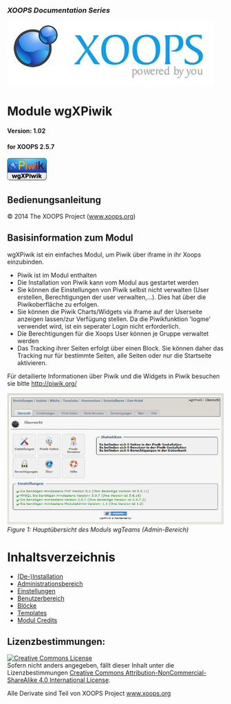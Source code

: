 ### _XOOPS Documentation Series_
![logoXoops.jpg](assets/logoXoops.jpg)

# Module wgXPiwik
#### Version: 1.02
#### for XOOPS 2.5.7
      
![logoModule.png](assets/logoModule.png)
            
## Bedienungsanleitung

© 2014 The XOOPS Project (www.xoops.org)    

## Basisinformation zum Modul

wgXPiwik ist ein einfaches Modul, um Piwik über iframe in ihr Xoops einzubinden.

* Piwik ist im Modul enthalten
* Die Installation von Piwik kann vom Modul aus gestartet werden
* Sie können die Einstellungen von Piwik selbst nicht verwalten (User erstellen, Berechtigungen der user verwalten,...). Dies hat über die Piwikoberfläche zu erfolgen.
* Sie können die Piwik Charts/Widgets via iframe auf der Userseite anzeigen lassen/zur Verfügung stellen. Da die Piwikfunktion 'logme' verwendet wird, ist ein seperater Login nicht erforderlich.
* Die Berechtigungen für die Xoops User können je Gruppe verwaltet werden
* Das Tracking ihrer Seiten erfolgt über einen Block. Sie können daher das Tracking nur für bestimmte Seiten, alle Seiten oder nur die Startseite aktivieren.

Für detailierte Informationen über Piwik und die Widgets in Piwik besuchen sie bitte http://piwik.org/

![0dashboard.png](assets/0dashboard.png)<br/>
*Figure 1: Hauptübersicht des Moduls wgTeams (Admin-Bereich)*

# Inhaltsverzeichnis

* [(De-)Installation](book/1install.md)
* [Administrationsbereich](book/2administration.md)
* [Einstellungen](book/3preferences.md)
* [Benutzerbereich](book/5userside.md)
* [Blöcke](book/6blocks.md)
* [Templates](book/7templates.md)
* [Modul Credits](book/9credits.md)

## Lizenzbestimmungen:

<a rel="license" href="http://creativecommons.org/licenses/by-nc-sa/4.0/"><img alt="Creative Commons License" style="border-width:0" src="https://i.creativecommons.org/l/by-nc-sa/4.0/88x31.png" /></a><br />Sofern nicht anders angegeben, fällt dieser Inhalt unter die Lizenzbestimmungen <a rel="license" href="http://creativecommons.org/licenses/by-nc-sa/4.0/">Creative Commons Attribution-NonCommercial-ShareAlike 4.0 International License</a>.

Alle Derivate sind Teil von XOOPS Project <a rel="xoops" href="http://www.xoops.org">www.xoops.org</a>
